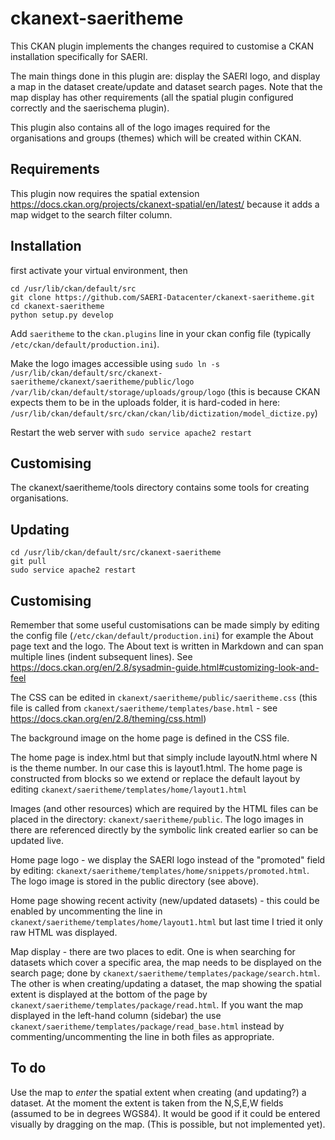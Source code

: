 # ckanext-saeritheme

This CKAN plugin implements the changes required to customise a CKAN installation specifically for SAERI.

The main things done in this plugin are: display the SAERI logo, and display a map in the dataset create/update and dataset search pages. Note that the map display has other requirements (all the spatial plugin configured correctly and the saerischema plugin).

This plugin also contains all of the logo images required for the organisations and groups (themes) which will be created within CKAN.

## Requirements

This plugin now requires the spatial extension
https://docs.ckan.org/projects/ckanext-spatial/en/latest/
because it adds a map widget to the search filter column.

## Installation

first activate your virtual environment, then
```
cd /usr/lib/ckan/default/src
git clone https://github.com/SAERI-Datacenter/ckanext-saeritheme.git
cd ckanext-saeritheme
python setup.py develop
```

Add `saeritheme` to the `ckan.plugins` line in your ckan config file (typically `/etc/ckan/default/production.ini`).

Make the logo images accessible
using `sudo ln -s /usr/lib/ckan/default/src/ckanext-saeritheme/ckanext/saeritheme/public/logo /var/lib/ckan/default/storage/uploads/group/logo`
(this is because CKAN expects them to be in the uploads folder, 
it is hard-coded in here: `/usr/lib/ckan/default/src/ckan/ckan/lib/dictization/model_dictize.py`)

Restart the web server with `sudo service apache2 restart`

## Customising

The ckanext/saeritheme/tools directory contains some tools for creating organisations.

## Updating

```
cd /usr/lib/ckan/default/src/ckanext-saeritheme
git pull
sudo service apache2 restart
```

## Customising

Remember that some useful customisations can be made simply by editing the config file (`/etc/ckan/default/production.ini`) for example the About page text and the logo. The About text is written in Markdown and can span multiple lines (indent subsequent lines). See https://docs.ckan.org/en/2.8/sysadmin-guide.html#customizing-look-and-feel

The CSS can be edited in `ckanext/saeritheme/public/saeritheme.css` (this file is called from `ckanext/saeritheme/templates/base.html` - see https://docs.ckan.org/en/2.8/theming/css.html)

The background image on the home page is defined in the CSS file.

The home page is index.html but that simply include layoutN.html where N is the theme number. In our case this is layout1.html.
The home page is constructed from blocks so we extend or replace the default layout by editing `ckanext/saeritheme/templates/home/layout1.html`

Images (and other resources) which are required by the HTML files can be placed in the directory: `ckanext/saeritheme/public`.  The logo images in there are referenced directly by the symbolic link created earlier so can be updated live.

Home page logo - we display the SAERI logo instead of the "promoted" field by editing: `ckanext/saeritheme/templates/home/snippets/promoted.html`. The logo image is stored in the public directory (see above).

Home page showing recent activity (new/updated datasets) - this could be enabled by uncommenting the line in `ckanext/saeritheme/templates/home/layout1.html` but last time I tried it only raw HTML was displayed.

Map display - there are two places to edit. One is when searching for datasets which cover a specific area, the map needs to be displayed on the search page; done by `ckanext/saeritheme/templates/package/search.html`. The other is when creating/updating a dataset, the map showing the spatial extent is displayed at the bottom of the page by `ckanext/saeritheme/templates/package/read.html`. If you want the map displayed in the left-hand column (sidebar) the use `ckanext/saeritheme/templates/package/read_base.html` instead by commenting/uncommenting the line in both files as appropriate.

## To do

Use the map to _enter_ the spatial extent when creating (and updating?) a dataset. At the moment the extent is taken from the N,S,E,W fields (assumed to be in degrees WGS84). It would be good if it could be entered visually by dragging on the map. (This is possible, but not implemented yet).
